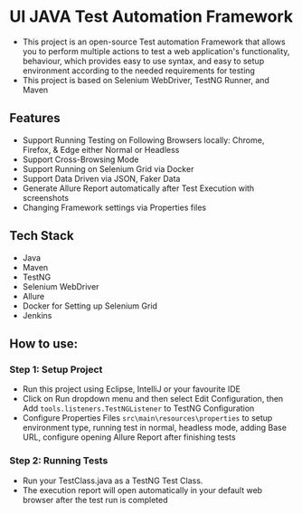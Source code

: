 # UI JAVA Test Automation Framework
- This project is an open-source Test automation Framework that allows you to perform multiple actions to test a web application's functionality, behaviour, 
which provides easy to use syntax, and easy to setup environment according to the needed requirements for testing
- This project is based on Selenium WebDriver, TestNG Runner, and Maven


## Features
- Support Running Testing on Following Browsers locally: Chrome, Firefox, & Edge either Normal or Headless
- Support Cross-Browsing Mode
- Support Running on Selenium Grid via Docker 
- Support Data Driven via JSON, Faker Data
- Generate Allure Report automatically after Test Execution with screenshots
- Changing Framework settings via Properties files

## Tech Stack
- Java
- Maven
- TestNG
- Selenium WebDriver
- Allure
- Docker for Setting up Selenium Grid
- Jenkins

## How to use:

### Step 1: Setup Project
- Run this project using Eclipse, IntelliJ or your favourite IDE
- Click on Run dropdown menu and then select Edit Configuration, then Add `tools.listeners.TestNGListener` to TestNG Configuration
- Configure Properties Files `src\main\resources\properties` to setup environment type, running test in normal, headless mode, adding Base URL, configure opening Allure Report after finishing tests

  
### Step 2: Running Tests
- Run your TestClass.java as a TestNG Test Class.
- The execution report will open automatically in your default web browser after the test run is completed

